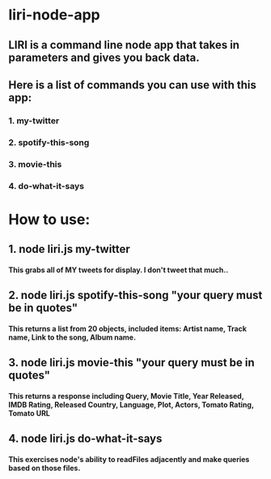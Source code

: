 # liri-node-app

## LIRI is a command line node app that takes in parameters and gives you back data.

## Here is a list of commands you can use with this app:

### 1. my-twitter
### 2. spotify-this-song
### 3. movie-this
### 4. do-what-it-says

# How to use:

## 1. node liri.js my-twitter

#### This grabs all of MY tweets for display. I don't tweet that much..

## 2. node liri.js spotify-this-song "your query must be in quotes"

#### This returns a list from 20 objects, included items: Artist name, Track name, Link to the song, Album name.

## 3. node liri.js movie-this "your query must be in quotes"

#### This returns a response including Query, Movie Title, Year Released, IMDB Rating, Released Country, Language, Plot, Actors, Tomato Rating, Tomato URL

## 4. node liri.js do-what-it-says

#### This exercises node's ability to readFiles adjacently and make queries based on those files.  
